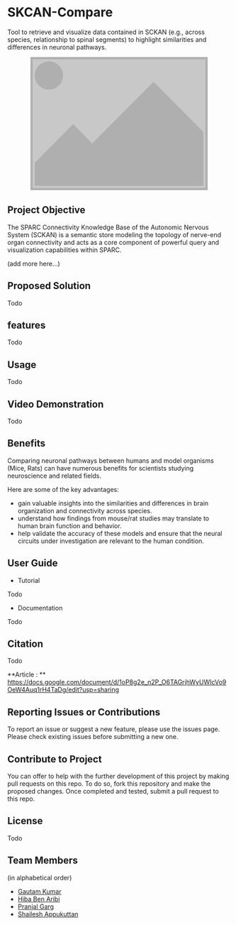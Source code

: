 # SKCAN-Compare

Tool to retrieve and visualize data contained in SCKAN (e.g., across species, relationship to spinal segments) to highlight similarities and differences in neuronal pathways.

<p align="center">
  <img src="cover_photo.png" width="400" alt="SKCAN-Compare">
</p>

## Project Objective

The SPARC Connectivity Knowledge Base of the Autonomic Nervous System (SCKAN) is a semantic store modeling the topology of nerve-end organ connectivity and acts as a core component of powerful query and visualization capabilities within SPARC.

(add more here...)

## Proposed Solution

Todo
## features

Todo

## Usage 

Todo

## Video Demonstration

Todo


## Benefits

Comparing neuronal pathways between humans and model organisms (Mice, Rats) can have numerous benefits for scientists studying neuroscience and related fields.

Here are some of the key advantages:

- gain valuable insights into the similarities and differences in brain organization and connectivity across species.
- understand how findings from mouse/rat studies may translate to human brain function and behavior.
- help validate the accuracy of these models and ensure that the neural circuits under investigation are relevant to the human condition.


## User Guide

*  Tutorial

Todo

* Documentation

Todo

## Citation

Todo

**Article : ** https://docs.google.com/document/d/1oP8g2e_n2P_O6TAGrjhWyUWIcVo9OeW4Auq1rH4TaDg/edit?usp=sharing

## Reporting Issues or Contributions
To report an issue or suggest a new feature, please use the issues page. Please check existing issues before submitting a new one.

## Contribute to Project

You can offer to help with the further development of this project by making pull requests on this repo. To do so, fork this repository and make the proposed changes. Once completed and tested, submit a pull request to this repo. 


## License
Todo


## Team Members
(in alphabetical order)
- [Gautam Kumar](https://github.com/gogu07)
- [Hiba Ben Aribi](https://github.com/HibaBenAribi)
- [Pranjal Garg](https://github.com/Neurogarg/)
- [Shailesh Appukuttan](https://github.com/appukuttan-shailesh/)
